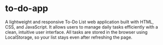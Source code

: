 # to-do-app
A lightweight and responsive To-Do List web application built with HTML, CSS, and JavaScript. It allows users to manage daily tasks efficiently with a clean, intuitive user interface. All tasks are stored in the browser using LocalStorage, so your list stays even after refreshing the page.
